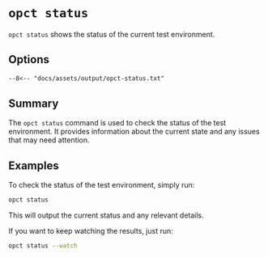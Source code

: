 # `opct status`

`opct status` shows the status of the current test environment.

## Options

```txt
--8<-- "docs/assets/output/opct-status.txt"
```

## Summary

The `opct status` command is used to check the status of the test environment. It provides information about the current state and any issues that may need attention.

## Examples

To check the status of the test environment, simply run:

```sh
opct status
```

This will output the current status and any relevant details.


If you want to keep watching the results, just run:

```sh
opct status --watch
```
